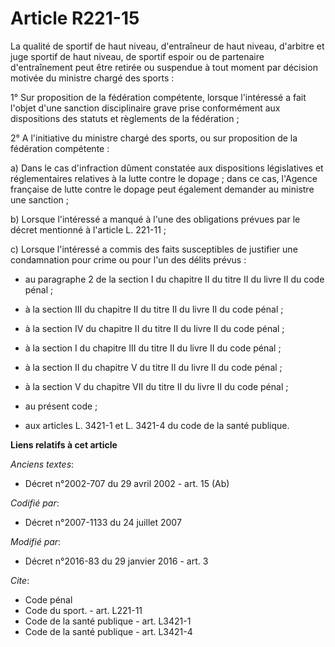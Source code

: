 # Article R221-15

La qualité de sportif de haut niveau, d'entraîneur de haut niveau, d'arbitre et juge sportif de haut niveau, de sportif
espoir ou de partenaire d'entraînement peut être retirée ou suspendue à tout moment par décision motivée du ministre chargé
des sports : 

1° Sur proposition de la fédération compétente, lorsque l'intéressé a fait l'objet d'une sanction disciplinaire grave prise
conformément aux dispositions des statuts et règlements de la fédération ; 

2° A l'initiative du ministre chargé des sports, ou sur proposition de la fédération compétente : 

a) Dans le cas d'infraction dûment constatée aux dispositions législatives et réglementaires relatives à la lutte contre le
dopage ; dans ce cas, l'Agence française de lutte contre le dopage peut également demander au ministre une sanction ; 

b) Lorsque l'intéressé a manqué à l'une des obligations prévues par le décret mentionné à l'article L. 221-11 ; 

c) Lorsque l'intéressé a commis des faits susceptibles de justifier une condamnation pour crime ou pour l'un des délits
prévus :

- au paragraphe 2 de la section I du chapitre II du titre II du livre II du code pénal ;

- à la section III du chapitre II du titre II du livre II du code pénal ;

- à la section IV du chapitre II du titre II du livre II du code pénal ;

- à la section I du chapitre III du titre II du livre II du code pénal ;

- à la section II du chapitre V du titre II du livre II du code pénal ;

- à la section V du chapitre VII du titre II du livre II du code pénal ;

- au présent code ;

- aux articles L. 3421-1 et L. 3421-4 du code de la santé publique.

**Liens relatifs à cet article**

_Anciens textes_:

  - Décret n°2002-707 du 29 avril 2002 - art. 15 (Ab)

_Codifié par_:

  - Décret n°2007-1133 du 24 juillet 2007

_Modifié par_:

  - Décret n°2016-83 du 29 janvier 2016 - art. 3

_Cite_:

  - Code pénal
  - Code du sport. - art. L221-11
  - Code de la santé publique - art. L3421-1
  - Code de la santé publique - art. L3421-4
